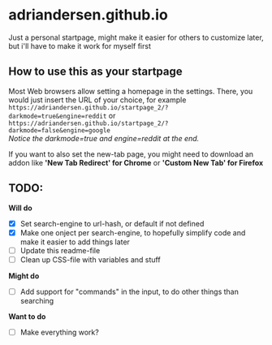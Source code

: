# adriandersen.github.io

Just a personal startpage, might make it easier for others to customize later, but i'll have to make it work for myself first
## How to use this as your startpage
Most Web browsers allow setting a homepage in the settings. There, you would just insert the URL of your choice, for example
```https://adriandersen.github.io/startpage_2/?darkmode=true&engine=reddit``` or
```https://adriandersen.github.io/startpage_2/?darkmode=false&engine=google```
<br>_Notice the darkmode=true and engine=reddit at the end._

If you want to also set the new-tab page, you might need to download an addon like **'New Tab Redirect' for Chrome** or **'Custom New Tab' for Firefox**
## TODO:

**Will do**
- [X] Set search-engine to url-hash, or default if not defined
- [X] Make one onject per search-engine, to hopefully simplify code and make it easier to add things later
- [ ] Update this readme-file
- [ ] Clean up CSS-file with variables and stuff

**Might do**
- [ ] Add support for "commands" in the input, to do other things than searching

**Want to do**
- [ ] Make everything work?
